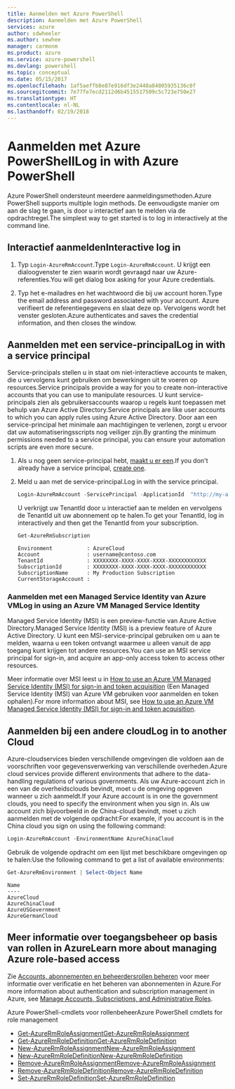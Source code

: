 ```yaml
---
title: Aanmelden met Azure PowerShell
description: Aanmelden met Azure PowerShell
services: azure
author: sdwheeler
ms.author: sewhee
manager: carmonm
ms.product: azure
ms.service: azure-powershell
ms.devlang: powershell
ms.topic: conceptual
ms.date: 05/15/2017
ms.openlocfilehash: 1af5aeffb8e87e916df3e2440a84805935136c0f
ms.sourcegitcommit: 7e77fe7ecd2112d6b4515517509c5c723e750e27
ms.translationtype: HT
ms.contentlocale: nl-NL
ms.lasthandoff: 02/19/2018
---
```

# <a name="log-in-with-azure-powershell"></a><span data-ttu-id="e4369-103">Aanmelden met Azure PowerShell</span><span class="sxs-lookup"><span data-stu-id="e4369-103">Log in with Azure PowerShell</span></span>

<span data-ttu-id="e4369-104">Azure PowerShell ondersteunt meerdere aanmeldingsmethoden.</span><span class="sxs-lookup"><span data-stu-id="e4369-104">Azure PowerShell supports multiple login methods.</span></span> <span data-ttu-id="e4369-105">De eenvoudigste manier om aan de slag te gaan, is door u interactief aan te melden via de opdrachtregel.</span><span class="sxs-lookup"><span data-stu-id="e4369-105">The simplest way to get started is to log in interactively at the command line.</span></span>

## <a name="interactive-log-in"></a><span data-ttu-id="e4369-106">Interactief aanmelden</span><span class="sxs-lookup"><span data-stu-id="e4369-106">Interactive log in</span></span>

1. <span data-ttu-id="e4369-107">Typ `Login-AzureRmAccount`.</span><span class="sxs-lookup"><span data-stu-id="e4369-107">Type `Login-AzureRmAccount`.</span></span> <span data-ttu-id="e4369-108">U krijgt een dialoogvenster te zien waarin wordt gevraagd naar uw Azure-referenties.</span><span class="sxs-lookup"><span data-stu-id="e4369-108">You will get dialog box asking for your Azure credentials.</span></span>

2. <span data-ttu-id="e4369-109">Typ het e-mailadres en het wachtwoord die bij uw account horen.</span><span class="sxs-lookup"><span data-stu-id="e4369-109">Type the email address and password associated with your account.</span></span> <span data-ttu-id="e4369-110">Azure verifieert de referentiegegevens en slaat deze op. Vervolgens wordt het venster gesloten.</span><span class="sxs-lookup"><span data-stu-id="e4369-110">Azure authenticates and saves the credential information, and then closes the window.</span></span>

## <a name="log-in-with-a-service-principal"></a><span data-ttu-id="e4369-111">Aanmelden met een service-principal</span><span class="sxs-lookup"><span data-stu-id="e4369-111">Log in with a service principal</span></span>

<span data-ttu-id="e4369-112">Service-principals stellen u in staat om niet-interactieve accounts te maken, die u vervolgens kunt gebruiken om bewerkingen uit te voeren op resources.</span><span class="sxs-lookup"><span data-stu-id="e4369-112">Service principals provide a way for you to create non-interactive accounts that you can use to manipulate resources.</span></span> <span data-ttu-id="e4369-113">U kunt service-principals zien als gebruikersaccounts waarop u regels kunt toepassen met behulp van Azure Active Directory.</span><span class="sxs-lookup"><span data-stu-id="e4369-113">Service principals are like user accounts to which you can apply rules using Azure Active Directory.</span></span> <span data-ttu-id="e4369-114">Door aan een service-principal het minimale aan machtigingen te verlenen, zorgt u ervoor dat uw automatiseringsscripts nog veiliger zijn.</span><span class="sxs-lookup"><span data-stu-id="e4369-114">By granting the minimum permissions needed to a service principal, you can ensure your automation scripts are even more secure.</span></span>

1. <span data-ttu-id="e4369-115">Als u nog geen service-principal hebt, [maakt u er een](create-azure-service-principal-azureps.md).</span><span class="sxs-lookup"><span data-stu-id="e4369-115">If you don't already have a service principal, [create one](create-azure-service-principal-azureps.md).</span></span>

2. <span data-ttu-id="e4369-116">Meld u aan met de service-principal.</span><span class="sxs-lookup"><span data-stu-id="e4369-116">Log in with the service principal.</span></span>

    ```powershell
    Login-AzureRmAccount -ServicePrincipal -ApplicationId  "http://my-app" -Credential $pscredential -TenantId $tenantid
    ```

    <span data-ttu-id="e4369-117">U verkrijgt uw TenantId door u interactief aan te melden en vervolgens de TenantId uit uw abonnement op te halen.</span><span class="sxs-lookup"><span data-stu-id="e4369-117">To get your TenantId, log in interactively and then get the TenantId from your subscription.</span></span>

    ```powershell
    Get-AzureRmSubscription
    ```

    ```
    Environment           : AzureCloud
    Account               : username@contoso.com
    TenantId              : XXXXXXXX-XXXX-XXXX-XXXX-XXXXXXXXXXXX
    SubscriptionId        : XXXXXXXX-XXXX-XXXX-XXXX-XXXXXXXXXXXX
    SubscriptionName      : My Production Subscription
    CurrentStorageAccount :
    ```

### <a name="log-in-using-an-azure-vm-managed-service-identity"></a><span data-ttu-id="e4369-118">Aanmelden met een Managed Service Identity van Azure VM</span><span class="sxs-lookup"><span data-stu-id="e4369-118">Log in using an Azure VM Managed Service Identity</span></span>

<span data-ttu-id="e4369-119">Managed Service Identity (MSI) is een preview-functie van Azure Active Directory.</span><span class="sxs-lookup"><span data-stu-id="e4369-119">Managed Service Identity (MSI) is a preview feature of Azure Active Directory.</span></span> <span data-ttu-id="e4369-120">U kunt een MSI-service-principal gebruiken om u aan te melden, waarna u een token ontvangt waarmee u alleen vanuit de app toegang kunt krijgen tot andere resources.</span><span class="sxs-lookup"><span data-stu-id="e4369-120">You can use an MSI service principal for sign-in, and acquire an app-only access token to access other resources.</span></span>

<span data-ttu-id="e4369-121">Meer informatie over MSI leest u in [How to use an Azure VM Managed Service Identity (MSI) for sign-in and token acquisition](/azure/active-directory/msi-how-to-get-access-token-using-msi) (Een Managed Service Identity (MSI) van Azure VM gebruiken voor aanmelden en token ophalen).</span><span class="sxs-lookup"><span data-stu-id="e4369-121">For more information about MSI, see [How to use an Azure VM Managed Service Identity (MSI) for sign-in and token acquisition](/azure/active-directory/msi-how-to-get-access-token-using-msi).</span></span>

## <a name="log-in-to-another-cloud"></a><span data-ttu-id="e4369-122">Aanmelden bij een andere cloud</span><span class="sxs-lookup"><span data-stu-id="e4369-122">Log in to another Cloud</span></span>

<span data-ttu-id="e4369-123">Azure-cloudservices bieden verschillende omgevingen die voldoen aan de voorschriften voor gegevensverwerking van verschillende overheden.</span><span class="sxs-lookup"><span data-stu-id="e4369-123">Azure cloud services provide different environments that adhere to the data-handling regulations of various governments.</span></span> <span data-ttu-id="e4369-124">Als uw Azure-account zich in een van de overheidsclouds bevindt, moet u de omgeving opgeven wanneer u zich aanmeldt.</span><span class="sxs-lookup"><span data-stu-id="e4369-124">If your Azure account is in one the government clouds, you need to specify the environment when you sign in.</span></span> <span data-ttu-id="e4369-125">Als uw account zich bijvoorbeeld in de China-cloud bevindt, moet u zich aanmelden met de volgende opdracht:</span><span class="sxs-lookup"><span data-stu-id="e4369-125">For example, if you account is in the China cloud you sign on using the following command:</span></span>

```powershell
Login-AzureRmAccount -EnvironmentName AzureChinaCloud
```

<span data-ttu-id="e4369-126">Gebruik de volgende opdracht om een lijst met beschikbare omgevingen op te halen:</span><span class="sxs-lookup"><span data-stu-id="e4369-126">Use the following command to get a list of available environments:</span></span>

```powershell
Get-AzureRmEnvironment | Select-Object Name
```

```
Name
----
AzureCloud
AzureChinaCloud
AzureUSGovernment
AzureGermanCloud
```

## <a name="learn-more-about-managing-azure-role-based-access"></a><span data-ttu-id="e4369-127">Meer informatie over toegangsbeheer op basis van rollen in Azure</span><span class="sxs-lookup"><span data-stu-id="e4369-127">Learn more about managing Azure role-based access</span></span>

<span data-ttu-id="e4369-128">Zie [Accounts, abonnementen en beheerdersrollen beheren](/azure/active-directory/role-based-access-control-configure) voor meer informatie over verificatie en het beheren van abonnementen in Azure.</span><span class="sxs-lookup"><span data-stu-id="e4369-128">For more information about authentication and subscription management in Azure, see [Manage Accounts, Subscriptions, and Administrative Roles](/azure/active-directory/role-based-access-control-configure).</span></span>

<span data-ttu-id="e4369-129">Azure PowerShell-cmdlets voor rollenbeheer</span><span class="sxs-lookup"><span data-stu-id="e4369-129">Azure PowerShell cmdlets for role management</span></span>

* [<span data-ttu-id="e4369-130">Get-AzureRmRoleAssignment</span><span class="sxs-lookup"><span data-stu-id="e4369-130">Get-AzureRmRoleAssignment</span></span>](/powershell/module/AzureRM.Resources/Get-AzureRmRoleAssignment)
* [<span data-ttu-id="e4369-131">Get-AzureRmRoleDefinition</span><span class="sxs-lookup"><span data-stu-id="e4369-131">Get-AzureRmRoleDefinition</span></span>](/powershell/module/AzureRM.Resources/Get-AzureRmRoleDefinition)
* [<span data-ttu-id="e4369-132">New-AzureRmRoleAssignment</span><span class="sxs-lookup"><span data-stu-id="e4369-132">New-AzureRmRoleAssignment</span></span>](/powershell/module/AzureRM.Resources/New-AzureRmRoleAssignment)
* [<span data-ttu-id="e4369-133">New-AzureRmRoleDefinition</span><span class="sxs-lookup"><span data-stu-id="e4369-133">New-AzureRmRoleDefinition</span></span>](/powershell/module/AzureRM.Resources/New-AzureRmRoleDefinition)
* [<span data-ttu-id="e4369-134">Remove-AzureRmRoleAssignment</span><span class="sxs-lookup"><span data-stu-id="e4369-134">Remove-AzureRmRoleAssignment</span></span>](/powershell/module/AzureRM.Resources/Remove-AzureRmRoleAssignment)
* [<span data-ttu-id="e4369-135">Remove-AzureRmRoleDefinition</span><span class="sxs-lookup"><span data-stu-id="e4369-135">Remove-AzureRmRoleDefinition</span></span>](/powershell/module/AzureRM.Resources/Remove-AzureRmRoleDefinition)
* [<span data-ttu-id="e4369-136">Set-AzureRmRoleDefinition</span><span class="sxs-lookup"><span data-stu-id="e4369-136">Set-AzureRmRoleDefinition</span></span>](/powershell/moduel/AzureRM.Resources/Set-AzureRmRoleDefinition)
